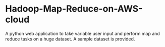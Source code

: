 # Hadoop-Map-Reduce-on-AWS-cloud
A python web application to take variable user input and perform map and reduce tasks on a huge dataset. A sample dataset is provided.
